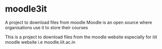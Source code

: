 # moodle3it
A project to download files from moodle
Moodle is an open source where organisations use it to store their courses


This is a project to download files from the moodle website especially for iiit moodle website i.e moodle.iiit.ac.in

